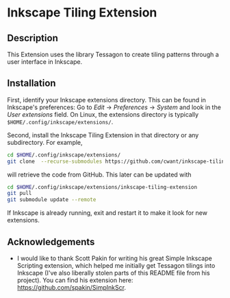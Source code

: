 Inkscape Tiling Extension
=========================

Description
-----------

This Extension uses the library Tessagon to create tiling patterns
through a user interface in Inkscape.

Installation
------------

First, identify your Inkscape extensions directory.  This can be found in  Inkscape's preferences: Go to *Edit* → *Preferences* → *System* and look in the *User extensions* field.  On Linux, the extensions directory is typically `$HOME/.config/inkscape/extensions/`.

Second, install the Inkscape Tiling Extension in that directory or any subdirectory.  For example,
```bash
cd $HOME/.config/inkscape/extensions/
git clone  --recurse-submodules https://github.com/cwant/inkscape-tiling-extension.git
```
will retrieve the code from GitHub.  This later can be updated with
```bash
cd $HOME/.config/inkscape/extensions/inkscape-tiling-extension
git pull
git submodule update --remote
```

If Inkscape is already running, exit and restart it to make it look for new extensions.

Acknowledgements
----------------

* I would like to thank Scott Pakin for writing his great Simple Inkscape Scripting
extension, which helped me initially get Tessagon tilings into Inkscape (I've also
liberally stolen parts of this README file from his project). You can find his extension here:
<https://github.com/spakin/SimpInkScr>.